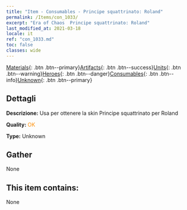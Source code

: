 ```yaml
---
title: "Item - Consumables - Principe squattrinato: Roland"
permalink: /Items/con_1033/
excerpt: "Era of Chaos  Principe squattrinato: Roland"
last_modified_at: 2021-03-18
locale: it
ref: "con_1033.md"
toc: false
classes: wide
---
```

 [Materials](/it/Items/){: .btn .btn--primary}[Artifacts](/it/Items/Artifacts/){: .btn .btn--success}[Units](/it/Items/Units/){: .btn .btn--warning}[Heroes](/it/Items/Heroes/){: .btn .btn--danger}[Consumables](/it/Items/Consumables/){: .btn .btn--info}[Unknown](/it/Items/Unknown/){: .btn .btn--primary}

## Dettagli
 **Descrizione:** Usa per ottenere la skin Principe squattrinato per Roland

 **Quality:** <span style="color: #FF8C00">OK</span>

 **Type:** Unknown

## Gather

  None

## This item contains:

  None


